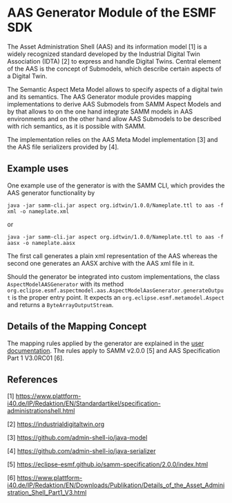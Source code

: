 # AAS Generator Module of the ESMF SDK

The Asset Administration Shell (AAS) and its information model [1] is a widely recognized standard developed by the 
Industrial Digital Twin Association (IDTA) [2] to express and handle Digital Twins. Central element of the AAS is 
the concept of Submodels, which describe certain aspects of a Digital Twin.

The Semantic Aspect Meta Model allows to specify aspects of a digital twin and its semantics. 
The AAS Generator module provides mapping implementations to derive AAS Submodels from SAMM Aspect Models
and by that allows to on the one hand integrate SAMM models in AAS environments and on the other hand allow 
AAS Submodels to be described with rich semantics, as it is possible with SAMM.

The implementation relies on the AAS Meta Model implementation [3] and the AAS file serializers provided by [4].

## Example uses
One example use of the generator is with the SAMM CLI, which provides the AAS generator functionality by
```
java -jar samm-cli.jar aspect org.idtwin/1.0.0/Nameplate.ttl to aas -f xml -o nameplate.xml
```
or
```
java -jar samm-cli.jar aspect org.idtwin/1.0.0/Nameplate.ttl to aas -f aasx -o nameplate.aasx
```
The first call generates a plain xml representation of the AAS whereas the second one generates an AASX archive
with the AAS xml file in it.
 
Should the generator be integrated into custom implementations, the class `AspectModelAASGenerator`
with its method `org.eclipse.esmf.aspectmodel.aas.AspectModelAasGenerator.generateOutput` is the 
proper entry point. It expects an `org.eclipse.esmf.metamodel.Aspect` and returns a 
`ByteArrayOutputStream`.


## Details of the Mapping Concept
The mapping rules applied by the generator are explained in the [user documentation](https://eclipse-esmf.github.io/esmf-developer-guide/tooling-guide/java-aspect-tooling.html#mapping-aas).
The rules apply to SAMM v2.0.0 [5] and  AAS Specification Part 1 V3.0RC01 [6].


## References
[1] https://www.plattform-i40.de/IP/Redaktion/EN/Standardartikel/specification-administrationshell.html

[2] https://industrialdigitaltwin.org

[3] https://github.com/admin-shell-io/java-model

[4] https://github.com/admin-shell-io/java-serializer

[5] https://eclipse-esmf.github.io/samm-specification/2.0.0/index.html

[6] https://www.plattform-i40.de/IP/Redaktion/EN/Downloads/Publikation/Details_of_the_Asset_Administration_Shell_Part1_V3.html
